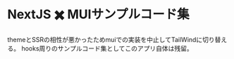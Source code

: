 # NextJS ✖️ MUIサンプルコード集
themeとSSRの相性が悪かったためmuiでの実装を中止してTailWindに切り替える。
hooks周りのサンプルコード集としてこのアプリ自体は残留。